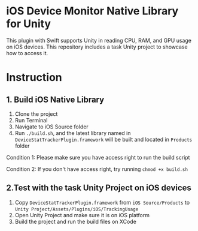# iOS Device Monitor Native Library for Unity

This plugin with Swift supports Unity in reading CPU, RAM, and GPU usage on iOS devices.
This repository includes a task Unity project to showcase how to access it.
 
 

# Instruction

## 1. Build iOS Native Library

1. Clone the project
2. Run Terminal
3. Navigate to iOS Source folder
4. Run `./build.sh`, and the latest library named in `DeviceStatTrackerPlugin.framework` will be built and located in `Products` folder

Condition 1: Please make sure you have access right to run the build script

Condition 2: If you don't have access right, try running `chmod +x build.sh`

## 2.Test with the task Unity Project on iOS devices
 
1. Copy `DeviceStatTrackerPlugin.framework` from `iOS Source/Products` to `Unity Project/Assets/Plugins/iOS/TrackingUsage`
2. Open Unity Project and make sure it is on iOS platform
3. Build the project and run the build files on XCode
 
 
